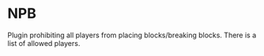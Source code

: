 # NPB
Plugin prohibiting all players from placing blocks/breaking blocks. There is a list of allowed players.
